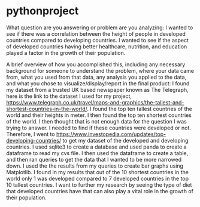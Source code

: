 # pythonproject
What question are you answering or problem are you analyzing:
I wanted to see if there was a correlation between the height of people in developed countries compared to developing countries. I wanted to see if the aspect of developed countries having better healthcare, nutrition, and education played a factor in the growth of their population. 

A brief overview of how you accomplished this, including any necessary background for someone to understand the problem, where your data came from, what you used from that data, any analysis you applied to the data, and what you chose to visualize/display/report in the final product:
I found my dataset from a trusted UK based newspaper known as The Telegraph, here is the link to the dataset I used for my project, https://www.telegraph.co.uk/travel/maps-and-graphics/the-tallest-and-shortest-countries-in-the-world/. I found the top ten tallest countries of the world and their heights in meter. I then found the top ten shortest countries of the world. I then thought that is not enough data for the question I was trying to answer. I needed to find if these countries were developed or not. Therefore, I went to https://www.investopedia.com/updates/top-developing-countries/ to get my dataset of the developed and developing countries. I used sqlite3 to create a database and used panda to create a dataframe to read my cvs file. I then used the dataframe to create a table, and then ran queries to get the data that I wanted to be more narrowed down. I used the the results from my queries to create bar graphs using Matplotlib. I found in my results that out of the 10 shortest countries in the world only 1 was developed compared to 7 developed countries in the top 10 tallest countries. I want to further my research by seeing the type of diet that developed countries have that can also play a vital role in the growth of their population.

